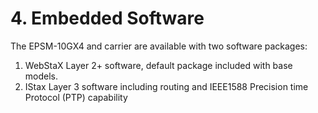 # 4. Embedded Software

The EPSM-10GX4 and carrier are available with two software packages: 

1. WebStaX Layer 2+ software, default package included with base models. 
2. IStax Layer 3 software including routing and IEEE1588 Precision time Protocol \(PTP\) capability







